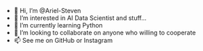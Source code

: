 - 👋 Hi, I’m @Ariel-Steven
- 👀 I’m interested in AI Data Scientist and stuff...
- 🌱 I’m currently learning Python
- 💞️ I’m looking to collaborate on anyone who willing to cooperate
- 📫 See me on GitHub or Instagram

<!---
Ariel-Steven/Ariel-Steven is a ✨ special ✨ repository because its `README.md` (this file) appears on your GitHub profile.
You can click the Preview link to take a look at your changes.
--->
